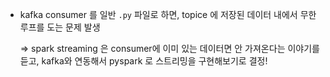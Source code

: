 - kafka consumer 를 일반 `.py` 파일로 하면, topice 에 저장된 데이터 내에서 무한 루프를 도는 문제 발생

  ⇒ spark streaming 은 consumer에 이미 있는 데이터면 안 가져온다는 이야기를 듣고, kafka와 연동해서 pyspark 로 스트리밍을 구현해보기로 결정!